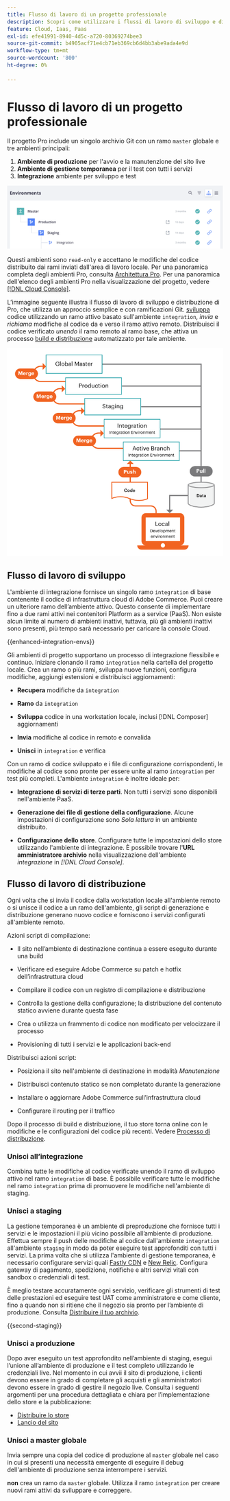```yaml
---
title: Flusso di lavoro di un progetto professionale
description: Scopri come utilizzare i flussi di lavoro di sviluppo e distribuzione Pro.
feature: Cloud, Iaas, Paas
exl-id: efe41991-8940-4d5c-a720-80369274bee3
source-git-commit: b4905acf71e4cb71eb369cb6d4bb3abe9ada4e9d
workflow-type: tm+mt
source-wordcount: '800'
ht-degree: 0%

---
```


# Flusso di lavoro di un progetto professionale

Il progetto Pro include un singolo archivio Git con un ramo `master` globale e tre ambienti principali:

1. **Ambiente di produzione** per l&#39;avvio e la manutenzione del sito live
1. **Ambiente di gestione temporanea** per il test con tutti i servizi
1. **Integrazione** ambiente per sviluppo e test

![Elenco ambienti Pro](../../assets/pro-environments.png)

Questi ambienti sono `read-only` e accettano le modifiche del codice distribuito dai rami inviati dall&#39;area di lavoro locale. Per una panoramica completa degli ambienti Pro, consulta [Architettura Pro](pro-architecture.md). Per una panoramica dell&#39;elenco degli ambienti Pro nella visualizzazione del progetto, vedere [[!DNL Cloud Console]](../project/overview.md#cloud-console).

L’immagine seguente illustra il flusso di lavoro di sviluppo e distribuzione di Pro, che utilizza un approccio semplice e con ramificazioni Git. [sviluppa](#development-workflow) codice utilizzando un ramo attivo basato sull&#39;ambiente `integration`, _invia_ e _richiama_ modifiche al codice da e verso il ramo attivo remoto. Distribuisci il codice verificato _unendo_ il ramo remoto al ramo base, che attiva un processo [build e distribuzione](#deployment-workflow) automatizzato per tale ambiente.

![Visualizzazione di alto livello del flusso di lavoro di sviluppo dell&#39;architettura Pro](../../assets/pro-dev-workflow.png)

## Flusso di lavoro di sviluppo

L&#39;ambiente di integrazione fornisce un singolo ramo `integration` di base contenente il codice di infrastruttura cloud di Adobe Commerce. Puoi creare un ulteriore ramo dell’ambiente attivo. Questo consente di implementare fino a due rami attivi nei contenitori Platform as a service (PaaS). Non esiste alcun limite al numero di ambienti inattivi, tuttavia, più gli ambienti inattivi sono presenti, più tempo sarà necessario per caricare la console Cloud.

{{enhanced-integration-envs}}

Gli ambienti di progetto supportano un processo di integrazione flessibile e continuo. Iniziare clonando il ramo `integration` nella cartella del progetto locale. Crea un ramo o più rami, sviluppa nuove funzioni, configura modifiche, aggiungi estensioni e distribuisci aggiornamenti:

- **Recupera** modifiche da `integration`

- **Ramo** da `integration`

- **Sviluppa** codice in una workstation locale, inclusi [!DNL Composer] aggiornamenti

- **Invia** modifiche al codice in remoto e convalida

- **Unisci** in `integration` e verifica

Con un ramo di codice sviluppato e i file di configurazione corrispondenti, le modifiche al codice sono pronte per essere unite al ramo `integration` per test più completi. L&#39;ambiente `integration` è inoltre ideale per:

- **Integrazione di servizi di terze parti**. Non tutti i servizi sono disponibili nell&#39;ambiente PaaS.

- **Generazione dei file di gestione della configurazione**. Alcune impostazioni di configurazione sono _Sola lettura_ in un ambiente distribuito.

- **Configurazione dello store**. Configurare tutte le impostazioni dello store utilizzando l&#39;ambiente di integrazione. È possibile trovare l&#39;**URL amministratore archivio** nella visualizzazione dell&#39;ambiente _integrazione_ in _[!DNL Cloud Console]_.

## Flusso di lavoro di distribuzione

Ogni volta che si invia il codice dalla workstation locale all&#39;ambiente remoto o si unisce il codice a un ramo dell&#39;ambiente, gli script di generazione e distribuzione generano nuovo codice e forniscono i servizi configurati all&#39;ambiente remoto.

Azioni script di compilazione:

- Il sito nell’ambiente di destinazione continua a essere eseguito durante una build

- Verificare ed eseguire Adobe Commerce su patch e hotfix dell’infrastruttura cloud

- Compilare il codice con un registro di compilazione e distribuzione

- Controlla la gestione della configurazione; la distribuzione del contenuto statico avviene durante questa fase

- Crea o utilizza un frammento di codice non modificato per velocizzare il processo

- Provisioning di tutti i servizi e le applicazioni back-end

Distribuisci azioni script:

- Posiziona il sito nell&#39;ambiente di destinazione in modalità _Manutenzione_

- Distribuisci contenuto statico se non completato durante la generazione

- Installare o aggiornare Adobe Commerce sull’infrastruttura cloud

- Configurare il routing per il traffico

Dopo il processo di build e distribuzione, il tuo store torna online con le modifiche e le configurazioni del codice più recenti. Vedere [Processo di distribuzione](../deploy/process.md).

### Unisci all’integrazione

Combina tutte le modifiche al codice verificate unendo il ramo di sviluppo attivo nel ramo `integration` di base. È possibile verificare tutte le modifiche nel ramo `integration` prima di promuovere le modifiche nell&#39;ambiente di staging.

### Unisci a staging

La gestione temporanea è un ambiente di preproduzione che fornisce tutti i servizi e le impostazioni il più vicino possibile all’ambiente di produzione. Effettua sempre il push delle modifiche al codice dall&#39;ambiente `integration` all&#39;ambiente `staging` in modo da poter eseguire test approfonditi con tutti i servizi. La prima volta che si utilizza l&#39;ambiente di gestione temporanea, è necessario configurare servizi quali [Fastly CDN](../cdn/fastly.md) e [New Relic](../monitor/new-relic-service.md). Configura gateway di pagamento, spedizione, notifiche e altri servizi vitali con sandbox o credenziali di test.

È meglio testare accuratamente ogni servizio, verificare gli strumenti di test delle prestazioni ed eseguire test UAT come amministratore e come cliente, fino a quando non si ritiene che il negozio sia pronto per l’ambiente di produzione. Consulta [Distribuire il tuo archivio](../deploy/staging-production.md).

{{second-staging}}

### Unisci a produzione

Dopo aver eseguito un test approfondito nell’ambiente di staging, esegui l’unione all’ambiente di produzione e il test completo utilizzando le credenziali live. Nel momento in cui avvii il sito di produzione, i clienti devono essere in grado di completare gli acquisti e gli amministratori devono essere in grado di gestire il negozio live. Consulta i seguenti argomenti per una procedura dettagliata e chiara per l’implementazione dello store e la pubblicazione:

- [Distribuire lo store](../deploy/staging-production.md)
- [Lancio del sito](../launch/overview.md)

### Unisci a master globale

Invia sempre una copia del codice di produzione al `master` globale nel caso in cui si presenti una necessità emergente di eseguire il debug dell&#39;ambiente di produzione senza interrompere i servizi.

**non** crea un ramo da `master` globale. Utilizza il ramo `integration` per creare nuovi rami attivi da sviluppare e correggere.
